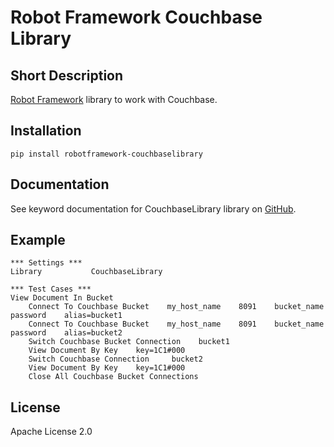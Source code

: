 # Robot Framework Couchbase Library

Short Description
---

[Robot Framework](http://www.robotframework.org) library to work with Couchbase.

Installation
---

```
pip install robotframework-couchbaselibrary
```

Documentation
---

See keyword documentation for CouchbaseLibrary library on [GitHub](https://github.com/peterservice-rnd/robotframework-cassandracqllibrary/tree/master/docs).

Example
---
```robot
*** Settings ***
Library           CouchbaseLibrary

*** Test Cases ***
View Document In Bucket
    Connect To Couchbase Bucket    my_host_name    8091    bucket_name    password    alias=bucket1
    Connect To Couchbase Bucket    my_host_name    8091    bucket_name    password    alias=bucket2
    Switch Couchbase Bucket Connection    bucket1
    View Document By Key    key=1C1#000
    Switch Couchbase Connection     bucket2
    View Document By Key    key=1C1#000
    Close All Couchbase Bucket Connections
```

License
---

Apache License 2.0

